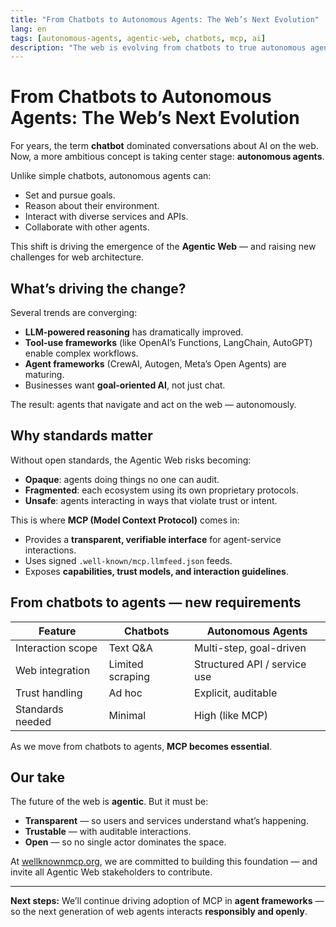 ```yaml
---
title: "From Chatbots to Autonomous Agents: The Web’s Next Evolution"
lang: en
tags: [autonomous-agents, agentic-web, chatbots, mcp, ai]
description: "The web is evolving from chatbots to true autonomous agents. What does this mean for web architecture — and how does MCP fit in?"
---
```


# From Chatbots to Autonomous Agents: The Web’s Next Evolution

For years, the term **chatbot** dominated conversations about AI on the web.
Now, a more ambitious concept is taking center stage: **autonomous agents**.

Unlike simple chatbots, autonomous agents can:
- Set and pursue goals.
- Reason about their environment.
- Interact with diverse services and APIs.
- Collaborate with other agents.

This shift is driving the emergence of the **Agentic Web** — and raising new challenges for web architecture.

## What’s driving the change?

Several trends are converging:
- **LLM-powered reasoning** has dramatically improved.
- **Tool-use frameworks** (like OpenAI’s Functions, LangChain, AutoGPT) enable complex workflows.
- **Agent frameworks** (CrewAI, Autogen, Meta’s Open Agents) are maturing.
- Businesses want **goal-oriented AI**, not just chat.

The result: agents that navigate and act on the web — autonomously.

## Why standards matter

Without open standards, the Agentic Web risks becoming:
- **Opaque**: agents doing things no one can audit.
- **Fragmented**: each ecosystem using its own proprietary protocols.
- **Unsafe**: agents interacting in ways that violate trust or intent.

This is where **MCP (Model Context Protocol)** comes in:
- Provides a **transparent, verifiable interface** for agent-service interactions.
- Uses signed `.well-known/mcp.llmfeed.json` feeds.
- Exposes **capabilities, trust models, and interaction guidelines**.

## From chatbots to agents — new requirements

| Feature | Chatbots | Autonomous Agents |
|---------|----------|-------------------|
| Interaction scope | Text Q&A | Multi-step, goal-driven |
| Web integration | Limited scraping | Structured API / service use |
| Trust handling | Ad hoc | Explicit, auditable |
| Standards needed | Minimal | High (like MCP) |

As we move from chatbots to agents, **MCP becomes essential**.

## Our take

The future of the web is **agentic**.
But it must be:
- **Transparent** — so users and services understand what’s happening.
- **Trustable** — with auditable interactions.
- **Open** — so no single actor dominates the space.

At [wellknownmcp.org](https://wellknownmcp.org), we are committed to building this foundation — and invite all Agentic Web stakeholders to contribute.

---

**Next steps:** We’ll continue driving adoption of MCP in **agent frameworks** — so the next generation of web agents interacts **responsibly and openly**.